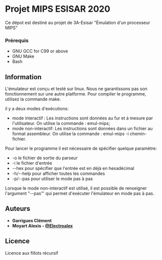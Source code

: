 # Projet MIPS ESISAR 2020

Ce dépot est destiné au projet de 3A-Esisar "Émulation d'un processeur MIPS"



### Prérequis

* GNU GCC for C99 or above
* GNU Make
* Bash

## Information

L'émulateur est conçu et testé sur linux. Nous ne garantissons pas son fonctionnement sur une autre platforme.
Pour compiler le programme, utilisez la commande make.

il y a deux modes d'exécutions:
* mode interactif  : Les instructions sont données au fur et à mesure par l'utilisateur. On utilise la commande : emul-mips; 
* mode non-interactif: Les instructions sont données dans un fichier au format assembleur. On utilise la commande : emul-mips -i chemin-fichier. 

Pour lancer le programme il est nécessaire de spécifier quelque paramètre:
* -o le fichier de sortie du parseur 
* -i le fichier d'entrée
* --hex pour spécifier que l'entrée est en déjà en hexadécimal 
* -h/--help pour afficher toutes les commandes 
* -p/--pas pour utiliser le mode pas à pas 

Lorsque le mode non-interactif est utilisé, il est possible de renseigner l'argument "--pas"' qui permet d'exécuter l'émulateur en mode pas à pas.


## Auteurs

* **Garrigues Clément** 
* **Moyart Alexis - [@Electroalex](https://gitlab.org/Electroalex26)**

## Licence

Licence aux fillots récursif


